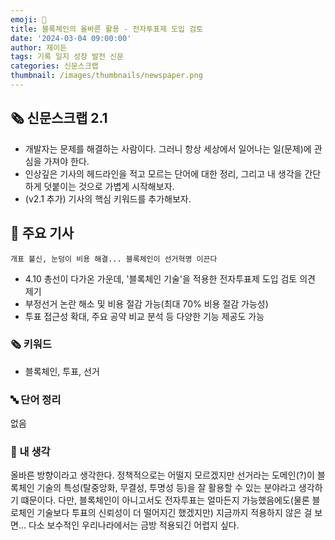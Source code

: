 ```yaml
---
emoji: 📰
title: 블록체인의 올바른 활용 - 전자투표제 도입 검토
date: '2024-03-04 09:00:00'
author: 제이든
tags: 기록 일지 성장 발전 신문
categories: 신문스크랩
thumbnail: /images/thumbnails/newspaper.png
---
```


## 🗞️ 신문스크랩 2.1

- 개발자는 문제를 해결하는 사람이다. 그러니 항상 세상에서 일어나는 일(문제)에 관심을 가져야 한다.
- 인상깊은 기사의 헤드라인을 적고 모르는 단어에 대한 정리, 그리고 내 생각을 간단하게 덧붙이는 것으로 가볍게 시작해보자.
- (v2.1 추가) 기사의 핵심 키워드를 추가해보자.

## 🌻 주요 기사

`개표 불신, 눈덩이 비용 해결... 블록체인이 선거혁명 이끈다`

- 4.10 총선이 다가온 가운데, '블록체인 기술'을 적용한 전자투표제 도입 검토 의견 제기
- 부정선거 논란 해소 및 비용 절감 가능(최대 70% 비용 절감 가능성)
- 투표 접근성 확대, 주요 공약 비교 분석 등 다양한 기능 제공도 가능

### 🗞 키워드

- 블록체인, 투표, 선거

### 🔤 단어 정리

없음

### 🤔 내 생각

올바른 방향이라고 생각한다. 정책적으로는 어떨지 모르겠지만 선거라는 도메인(?)이 블록체인 기술의 특성(탈중앙화, 무결성, 투명성 등)을 잘 활용할 수 있는 분야라고 생각하기 떄문이다. 다만, 블록체인이 아니고서도 전자투표는 얼마든지 가능했음에도(물론 블로체인 기술보다 투표의 신뢰성이 더 떨어지긴 했겠지만) 지금까지 적용하지 않은 걸 보면... 다소 보수적인 우리나라에서는 금방 적용되긴 어렵지 싶다.
